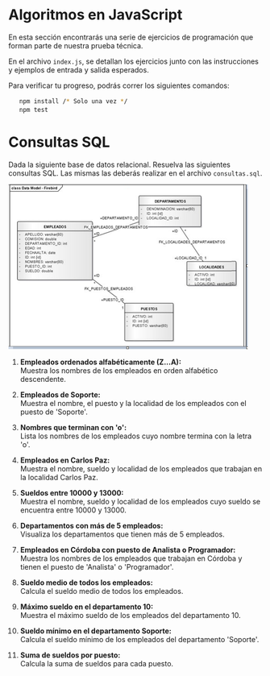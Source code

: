 # Algoritmos en JavaScript
En esta sección encontrarás una serie de ejercicios de programación que forman parte de nuestra prueba técnica. 

En el archivo `index.js`, se detallan los ejercicios junto con las instrucciones y ejemplos de entrada y salida esperados. 

Para verificar tu progreso, podrás correr los siguientes comandos:
```bash 
   npm install /* Solo una vez */
   npm test
```

# Consultas SQL
Dada la siguiente base de datos relacional. 
Resuelva las siguientes consultas SQL.
Las mismas las deberás realizar en el archivo `consultas.sql`.

![Diagrama de la base de datos](./assets/diagram-readme.png)

1. **Empleados ordenados alfabéticamente (Z...A):**  
   Muestra los nombres de los empleados en orden alfabético descendente.

2. **Empleados de Soporte:**  
   Muestra el nombre, el puesto y la localidad de los empleados con el puesto de 'Soporte'.

3. **Nombres que terminan con 'o':**  
   Lista los nombres de los empleados cuyo nombre termina con la letra 'o'.

4. **Empleados en Carlos Paz:**  
   Muestra el nombre, sueldo y localidad de los empleados que trabajan en la localidad Carlos Paz.

5. **Sueldos entre 10000 y 13000:**  
   Muestra el nombre, sueldo y localidad de los empleados cuyo sueldo se encuentra entre 10000 y 13000.

6. **Departamentos con más de 5 empleados:**  
   Visualiza los departamentos que tienen más de 5 empleados.

7. **Empleados en Córdoba con puesto de Analista o Programador:**  
   Muestra los nombres de los empleados que trabajan en Córdoba y tienen el puesto de 'Analista' o 'Programador'.

8. **Sueldo medio de todos los empleados:**  
   Calcula el sueldo medio de todos los empleados.

9. **Máximo sueldo en el departamento 10:**  
   Muestra el máximo sueldo de los empleados del departamento 10.

10. **Sueldo mínimo en el departamento Soporte:**  
   Calcula el sueldo mínimo de los empleados del departamento 'Soporte'.

11. **Suma de sueldos por puesto:**  
    Calcula la suma de sueldos para cada puesto.